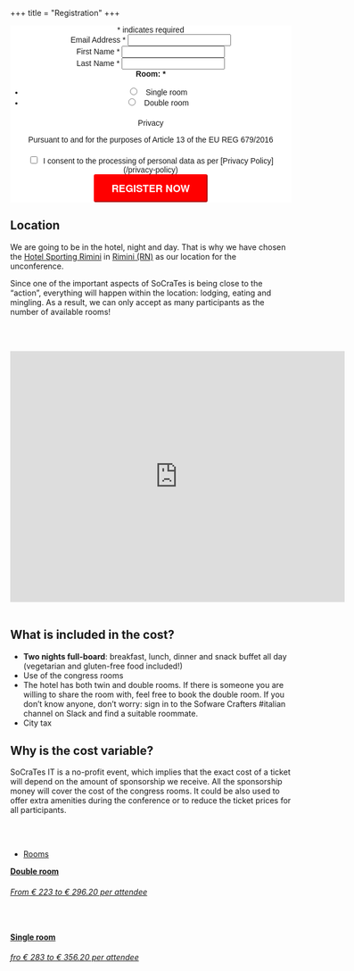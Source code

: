 +++
title = "Registration"
+++


<style type="text/css">
    #registration-form {
        margin-bottom: 20em;
    }
</style>
<div class="registration-form" style="text-align: center;">
    <!-- Begin Mailchimp Signup Form -->
    <link href="//cdn-images.mailchimp.com/embedcode/classic-10_7.css" rel="stylesheet" type="text/css">
    <link href="/css/mailchimp.css" rel="stylesheet">
    <style type="text/css">
        #mc_embed_signup {
            clear: left;
            font: 14px Helvetica, Arial, sans-serif;
        }
        #mc-embedded-subscribe-form input[type=checkbox] {
            display: inline;
            width: auto;
            margin-right: 10px;
        }
        #mergeRow-gdpr {
            margin-top: 20px;
        }
        #mergeRow-gdpr fieldset label {
            font-weight: normal;
        }
        #mc-embedded-subscribe-form .mc_fieldset {
            border: none;
            min-height: 0px;
            padding-bottom: 0px;
        }
        #mc_embed_signup .button {
            padding: 10px 30px;
            border-color: red;
            border-radius: 3px;
            text-transform: uppercase;
            font-family: "HelveticaNeue-Light", "Helvetica Neue Light", "Helvetica Neue", Helvetica, Arial, "Lucida Grande", sans-serif;
            font-size: 18px;
            font-weight: 700;
            color: #fff;
            background-color: red;
            height: auto;
        }
        #mc_embed_signup .button:hover {
            background-color: green;
        }
        #gdpr: {
            border: 1px solid red;
        }
    </style>
    <!-- Begin Mailchimp Signup Form -->
    <style type="text/css">
        #mc_embed_signup {
            background: #fff;
            clear: left;
            font: 14px Helvetica, Arial, sans-serif;
        }
    </style>
    <style type="text/css">
        #mc-embedded-subscribe-form input[type=checkbox] {
            display: inline;
            width: auto;
            margin-right: 10px;
        }
        #mergeRow-gdpr {
            margin-top: 20px;
        }
        #mergeRow-gdpr fieldset label {
            font-weight: normal;
        }
        #mc-embedded-subscribe-form .mc_fieldset {
            border: none;
            min-height: 0px;
            padding-bottom: 0px;
        }
    </style>
    <div id="mc_embed_signup">
        <form
            action="https://socrates-conference.us20.list-manage.com/subscribe/post?u=4e24ba7602f7acf9fe79737d3&amp;id=1b715b2bcc"
            method="post" id="mc-embedded-subscribe-form" name="mc-embedded-subscribe-form" class="validate"
            target="_blank" novalidate>
            <div id="mc_embed_signup_scroll">
                <div class="indicates-required"><span class="asterisk">*</span> indicates required</div>
                <div class="mc-field-group">
                    <label for="mce-EMAIL">Email Address <span class="asterisk">*</span></label>
                    <input type="email" value="" name="EMAIL" class="required email" id="mce-EMAIL">
                </div>
                <div class="mc-field-group">
                    <label for="mce-FNAME">First Name <span class="asterisk">*</span></label>
                    <input type="text" value="" name="FNAME" class="required" id="mce-FNAME">
                </div>
                <div class="mc-field-group">
                    <label for="mce-LNAME">Last Name <span class="asterisk">*</span></label>
                    <input type="text" value="" name="LNAME" class="required" id="mce-LNAME">
                </div>
                <div class="mc-field-group input-group">
                    <strong>Room: <span class="asterisk">*</span></strong>
                    <ul>
                        <li>
                            <input type="radio" value="Single room" name="MMERGE4" id="mce-MMERGE4-0">
                            <label for="mce-MMERGE4-0" style="padding-left:8px">Single room</label>
                        </li>
                        <li>
                            <input type="radio" value="Double room" name="MMERGE4" id="mce-MMERGE4-1">
                            <label for="mce-MMERGE4-1" style="padding-left:8px">Double room</label>
                        </li>
                    </ul>
                </div>
                <div id="mergeRow-gdpr" class="mergeRow gdpr-mergeRow content__gdprBlock mc-field-group">
                    <div class="content__gdpr">
                        <label>Privacy</label>
                        <p>Pursuant to and for the purposes of Article 13 of the EU REG 679&#47;2016</p>
                        <fieldset class="mc_fieldset gdprRequired mc-field-group" name="interestgroup_field">
                            <label class="checkbox subfield" for="gdpr_45021"><input type="checkbox" id="gdpr_45021" name="gdpr[45021]" value="Y" class="av-checkbox gdpr"><span>I consent to the processing of personal data as per [Privacy Policy](/privacy-policy)</span> </label>
                        </fieldset>
                    </div>
                </div>
                <div id="mce-responses" class="clear">
                    <div class="response" id="mce-error-response" style="display:none"></div>
                    <div class="response" id="mce-success-response" style="display:none"></div>
                </div>
                <!-- real people should not fill this in and expect good things - do not remove this or risk form bot signups-->
                <div style="position: absolute; left: -5000px;" aria-hidden="true">
                  <input type="text" name="b_4e24ba7602f7acf9fe79737d3_1b715b2bcc" tabindex="-1" value="">
                </div>
                <div style="position: absolute; left: -5000px;" aria-hidden="true">
                  <input type="text" name="b_4e24ba7602f7acf9fe79737d3_  be9dbd9e7a" tabindex="-1" value="">
                </div>
                <div class="clear">
                    <input type="submit" value="Register now" name="subscribe" id="mc-embedded-subscribe" class="button">
                </div>
            </div>
        </form>
    </div>
</div>
<!--End mc_embed_signup-->

## Location
We are going to be in the hotel, night and day. That is why we have chosen the [Hotel Sporting Rimini](https://www.hotelsportingrimini.com/) in [Rimini (RN)](https://www.google.com/maps/place/Hotel+Sporting+Rimini/@44.0692481,12.5777186,17z/data=!3m1!4b1!4m8!3m7!1s0x132cc3771484e347:0xa0d37c9d07777d6b!5m2!4m1!1i2!8m2!3d44.0692443!4d12.5799073) as our location for the unconference.

Since one of the important aspects of SoCraTes is being close to the “action”, everything will happen within the location: lodging, eating and mingling. As a result, we can only accept as many participants as the number of available rooms!

<br/><br/>

<div class="container">
  <div class="intro-text">
    <iframe src="https://www.google.com/maps/embed?pb=!1m14!1m8!1m3!1d11466.733896069858!2d12.5799073!3d44.0692443!3m2!1i1024!2i768!4f13.1!3m3!1m2!1s0x0%3A0xa0d37c9d07777d6b!2sHotel%20Sporting%20Rimini!5e0!3m2!1sit!2sch!4v1651576933196!5m2!1sit!2sch" width="600" height="450" style="border:0;" allowfullscreen="" loading="lazy" referrerpolicy="no-referrer-when-downgrade"></iframe>
  </div>
</div>

<br/>


## What is included in the cost?

* **Two nights full-board**: breakfast, lunch, dinner and snack buffet all day (vegetarian and gluten-free food included!)
* Use of the congress rooms
* The hotel has both twin and double rooms. If there is someone you are willing to share the room with, feel free to book the double room. If you don’t know anyone, don’t worry: sign in to the Sofware Crafters #italian channel on Slack and find a suitable roommate.
* City tax

## Why is the cost variable?

SoCraTes IT is a no-profit event, which implies that the exact cost of a ticket will depend on the amount of sponsorship we receive. All the sponsorship money will cover the cost of the congress rooms. It could be also used to offer extra amenities during the conference or to reduce the ticket prices for all participants.


<br/><br/>

<div class="row schedule schedule-light">
    <ul class="nav nav-schedule">
        <li><a href="Rooms" data-toggle="tab">Rooms</a></li>
    </ul>
    <div class="tab-content">
        <div id="schedule3_day1" class="tab-pane fade active in">
            <div class="panel-group" id="schedule3_day1_timeline">
                <div class="panel schedule-item">
                    <a data-toggle="collapse" href="#schedule3_day1_time1" class="schedule-item-toggle">
                        <strong class="time highlight">Double room</strong>
                        <div class="lecture-icon-wrapper"><span class="fa fa-bed"></span></div>
                        <h6 class="time highlight price">From € 223 to € 296.20 per attendee</h6>
                    </a>
                    <div id="schedule3_day1_time1" class="panel-collapse collapse in schedule-item-body">
                        <p class="description">&nbsp;</p>
                    </div>
                </div>
                <div class="panel schedule-item">
                    <a data-toggle="collapse" href="#schedule3_day1_time1" class="schedule-item-toggle">
                        <strong class="time highlight">Single room</strong>
                        <div class="lecture-icon-wrapper"><span class="fa fa-bed"></span></div>
                        <h6 class="time highlight price">fro € 283 to € 356.20 per attendee</h6>
                    </a>
                    <div id="schedule3_day1_time1" class="panel-collapse collapse in schedule-item-body">
                        <p class="description">&nbsp;</p>
                    </div>
                </div>
            </div>
        </div>
    </div>
</div>
